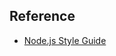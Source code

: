 ## Reference

* [Node.js Style Guide](https://github.com/felixge/node-style-guide#no-trailing-whitespace)
